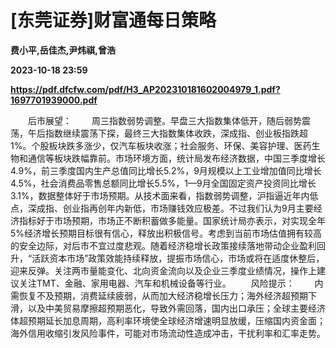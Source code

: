 # [东莞证券]财富通每日策略
**费小平,岳佳杰,尹炜祺,曾浩**

**2023-10-18 23:59**

**https://pdf.dfcfw.com/pdf/H3_AP202310181602004979_1.pdf?1697701939000.pdf**

　　后市展望： 　　周三指数弱势调整。早盘三大指数集体低开，随后弱势震荡，午后指数继续震荡下探，最终三大指数集体收跌，深成指、创业板指跌超1%。个股板块跌多涨少，仅汽车板块收涨；社会服务、环保、美容护理、医药生物和通信等板块跌幅靠前。市场环境方面，统计局发布经济数据，中国三季度增长4.9%，前三季度国内生产总值同比增长5.2%，9月规模以上工业增加值同比增长4.5%，社会消费品零售总额同比增长5.5%，1—9月全国固定资产投资同比增长3.1%，数据整体好于市场预期。从技术面来看，指数弱势调整，沪指逼近年内低点，深成指、创业指再创年内新低，市场赚钱效应极差。不过我们认为9月主要经济指标好于市场预期，市场正不断积蓄做多能量。国家统计局亦表示，对实现全年5%经济增长预期目标很有信心，释放出积极信号。考虑到当前市场估值拥有较高的安全边际，对后市不宜过度悲观。随着经济稳增长政策接续落地带动企业盈利回升，“活跃资本市场”政策效能持续释放，提振市场信心，市场或将在适度休整后，迎来反弹。关注两市量能变化、北向资金流向以及企业三季度业绩情况，操作上建议关注TMT、金融、家用电器、汽车和机械设备等行业。 　　风险提示： 　　内需恢复不及预期，消费延续疲弱，从而加大经济稳增长压力；海外经济超预期下滑，以及中美贸易摩擦超预期恶化，导致外需回落，国内出口承压；全球主要经济体超预期延长加息周期，高利率环境使全球经济增速明显放缓，压缩国内资金面；海外信用收缩引发风险事件，可能对市场流动性造成冲击，干扰利率和汇率走势。